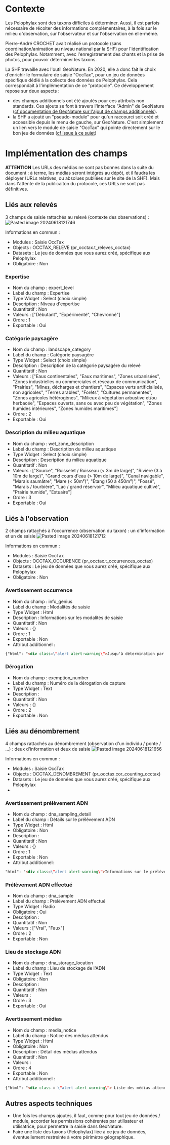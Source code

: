 # Contexte

Les Pelophylax sont des taxons difficiles à déterminer.
Aussi, il est parfois nécessaire de récolter des informations complémentaires, à la fois sur le milieu d'observation, sur l'observateur et sur l'observation en elle-même.

Pierre-André CROCHET avait réalisé un protocole (sans coordination/animation au niveau national par la SHF) pour l'identification des Pelophylax. Notamment, avec l'enregistrement des chants et la prise de photos, pour pouvoir déterminer les taxons.

La SHF travaille avec l'outil GeoNature. En 2020, elle a donc fait le choix d'enrichir le formulaire de saisie "OccTax", pour un jeu de données spécifique dédié à la collecte des données de Pelophylax. Cela correspondait à l'implémentation de ce "protocole". Ce développement repose sur deux aspects :
- des champs additionnels ont été ajoutés pour ces attributs non standards. Ces ajouts se font à travers l'interface "Admin" de GeoNature ([cf documentation de GeoNature sur l'ajout de champs additionnels](https://docs.geonature.fr/admin-manual.html#administration-des-champs-additionnels)).
- la SHF a ajouté un "pseudo-module" pour qu'un raccourci soit créé et accessible depuis le menu de gauche, sur GeoNature. C'est simplement un lien vers le module de saisie "OccTax" qui pointe directement sur le bon jeu de données ([cf issue à ce sujet](https://github.com/PnX-SI/GeoNature/issues/1071))

# Implémentation des champs

**ATTENTION** Les URLs des médias ne sont pas bonnes dans la suite du document : à terme, les médias seront intégrés au dépôt, et il faudra les déployer (URLs relatives, ou absolues publiées sur le site de la SHF). Mais dans l'attente de la publicaiton du protocole, ces URLs ne sont pas définitives.

## Liés aux relevés
3 champs de saisie rattachés au relevé (contexte des observations) :
![Pasted image 20240618121746](https://github.com/Geomaticien-shf/occtax_pelophylax/assets/170406939/9a00c72b-7f40-4407-b91d-102f64d832ab)

Informations en commun :
- Modules : Saisie OccTax
- Objects : OCCTAX_RELEVE (pr_occtax.t_releves_occtax)
- Datasets : Le jeu de données que vous aurez créé, spécifique aux Pelophylax
- Obligatoire : Non
### Expertise
- Nom du champ : expert_level
- Label du champ : Expertise
- Type Widget : Select (choix simple)
- Description : Niveau d'expertise
- Quantitatif : Non
- Valeurs : ["Débutant", "Expérimenté", "Chevronné"]
- Ordre : 1
- Exportable : Oui

### Catégorie paysagère
- Nom du champ : landscape_category
- Label du champ : Catégorie paysagère
- Type Widget : Select (choix simple)
- Description : Description de la catégorie paysagère du relevé
- Quantitatif : Non
- Valeurs : ["Eaux continentales", "Eaux maritimes", "Zones urbanisées", "Zones industrielles ou commerciales et réseaux de communication", "Prairies", "Mines, décharges et chantiers", "Espaces verts artificialisés, non agricoles", "Terres arables", "Forêts", "Cultures permanentes", "Zones agricoles hétérogènes", "Milieux à végétation arbustive et/ou herbacée", "Espaces ouverts, sans ou avec peu de végétation", "Zones humides intérieures", "Zones humides maritimes"]
- Ordre : 2
- Exportable : Oui

### Description du milieu aquatique
- Nom du champ : wet_zone_description
- Label du champ : Description du milieu aquatique
- Type Widget : Select (choix simple)
- Description : Description du milieu aquatique
- Quantitatif : Non
- Valeurs : ["Source", "Ruisselet / Ruisseau (< 3m de large)", "Rivière (3 à 10m de large)", "Grand cours d'eau (> 10m de large)", "Canal navigable", "Marais saumâtre", "Mare (< 50m²)", "Étang (50 à 450m²)", "Fossé", "Marais / tourbière", "Lac / grand réservoir", "Milieu aquatique cultivé", "Prairie humide", "Estuaire"]
- Ordre : 3
- Exportable : Oui

## Liés à l'observation
2 champs rattachés à l'occurrence (observation du taxon) : un d'information et un de saisie
![Pasted image 20240618121712](https://github.com/Geomaticien-shf/occtax_pelophylax/assets/170406939/cb0a681f-e172-4764-b4fb-935d66530834)

Informations en commun :
- Modules : Saisie OccTax
- Objects : OCCTAX_OCCURENCE (pr_occtax.t_occurrences_occtax)
- Datasets : Le jeu de données que vous aurez créé, spécifique aux Pelophylax
- Obligatoire : Non
### Avertissement occurrence
- Nom du champ : info_genius
- Label du champ : Modalités de saisie
- Type Widget : Html
- Description : Informations sur les modalités de saisie
- Quantitatif : Non
- Valeurs : {}
- Ordre : 1
- Exportable : Non
- Attribut additionnel : 
```html
{"html": "<div class=\"alert alert-warning\">Jusqu'à détermination par un expert, les Pélophylax doivent être saisies uniquement au Genre sous le nom <strong>Pelophylax =   Pelophylax Fitzinger, 1843 - [GN - 444436]</strong>.</div>"}
```
### Dérogation
- Nom du champ : exemption_number
- Label du champ : Numéro de la dérogation de capture
- Type Widget : Text
- Description :
- Quantitatif : Non
- Valeurs : {}
- Ordre : 2
- Exportable : Non

## Liés au dénombrement
4 champs rattachés au dénombrement (observation d'un individu / ponte / ...) : deux d'information et deux de saisie
![Pasted image 20240618121656](https://github.com/Geomaticien-shf/occtax_pelophylax/assets/170406939/f3be9404-2483-482a-be75-9ec14e18d61a)

Informations en commun :
- Modules : Saisie OccTax
- Objects : OCCTAX_DENOMBREMENT (pr_occtax.cor_counting_occtax)
- Datasets : Le jeu de données que vous aurez créé, spécifique aux Pelophylax
- 
### Avertissement prélèvement ADN
- Nom du champ : dna_sampling_detail
- Label du champ : Détails sur le prélèvement ADN
- Type Widget : Html
- Obligatoire : Non
- Description :
- Quantitatif : Non
- Valeurs : {}
- Ordre : 1
- Exportable : Non
- Attribut additionnel:
```html
"html": "<div class=\"alert alert-warning\">Informations sur le prélèvement ADN :<div><a data-toggle=\"collapse\" href=\"#infoprelev\" role=\"button\" aria-expanded=\"false\" aria-controls=\"infoprelev\"><i class=\"fa fa-question-circle\"></i>&nbsp;Afficher les informations complémentaires</a><div class=\"collapse\" id=\"infoprelev\"><img src=\"custom/images/prelev1.JPG\" alt=\"\" style=\"max-width:300px; max-height:300px\"></img><img src=\"custom/images/prelev2.JPG\" alt=\"\" style=\"max-width:300px; max-height:300px\"></img><img src=\"custom/images/prelev3.JPG\" alt=\"\" style=\"max-width:300px; max-height:300px\"></img><img src=\"custom/images/prelev4.JPG\" alt=\"\" style=\"max-width:300px; max-height:300px\"></img><br><br><p><strong>Les échantillons ADN sont à envoyer à l'adresse suivante :</strong><br>Pierre-André Crochet <br> UMR5175 CEFE <br> 1919 route de Mende <br> 34293 Montpellier cedex 5</p></div></div></div>"}
```
### Prélèvement ADN effectué
- Nom du champ : dna_sample
- Label du champ : Prélèvement ADN effectué
- Type Widget : Radio
- Obligatoire : Oui
- Description :
- Quantitatif : Non
- Valeurs : ["Vrai", "Faux"]
- Ordre : 2
- Exportable : Non

### Lieu de stockage ADN
- Nom du champ : dna_storage_location
- Label du champ : Lieu de stockage de l'ADN
- Type Widget : Text
- Obligatoire : Non
- Description :
- Quantitatif : Non
- Valeurs : 
- Ordre : 3
- Exportable : Oui

### Avertissement médias
- Nom du champ : media_notice
- Label du champ : Notice des médias attendus
- Type Widget : Html
- Obligatoire : Non
- Description : Détail des médias attendus
- Quantitatif : Non
- Valeurs :
- Ordre : 4
- Exportable : Non
- Attribut additionnel :
```html
{"html": "<div class = \"alert alert-warning\"> Liste des médias attendus :<div><a data-toggle=\"collapse\" href=\"#photo1\" role=\"button\" aria-expanded=\"false\" aria-controls=\"photo1\"><i class=\"fa fa-question-circle\"></i>&nbsp;Prise de vue générale avec l'individu en main à côté d'un papier avec le code de l'individu</a><div class=\"collapse\" id=\"photo1\"><img src=\"custom/images/vue_general.JPG\" alt=\"\" style=\"max-width:300px; max-height:300px\"></img></div></div><div><a data-toggle=\"collapse\" href=\"#photo2\" role=\"button\" aria-expanded=\"false\" aria-controls=\"photo2\"><i class=\"fa fa-question-circle\"></i>&nbsp;Prise de vue détaillée des palmures étendues de l'individu</a><div class=\"collapse\" id=\"photo2\"><img src=\"custom/images/palmure1.JPG\" alt=\"\" style=\"max-width:300px; max-height:300px\"></img><img src=\"custom/images/palmure2.JPG\" alt=\"\" style=\"max-width:300px; max-height:300px\"></img></div></div><div><a data-toggle=\"collapse\" href=\"#photo3\" role=\"button\" aria-expanded=\"false\" aria-controls=\"photo3\"><i class=\"fa fa-question-circle\"></i>&nbsp;Prise de vue détaillée du tubercule métatarsien de l'individu</a><div class=\"collapse\" id=\"photo3\"><img src=\"custom/images/tubercule.jpg\" alt=\"\" style=\"max-width:300px; max-height:300px\"></img></div></div><div><a data-toggle=\"collapse\" href=\"#photo4\" role=\"button\" aria-expanded=\"false\" aria-controls=\"photo4\"><i class=\"fa fa-question-circle\"></i>&nbsp;Prise de vue détaillée des bourrelets vomériens de l'individu</a><div class=\"collapse\" id=\"photo4\"><p>Pour ouvrir la bouche d'une grenouille, il est préférable d'utiliser un instrument (couteau pas trop pointu, critériumavec pointe plastique), ou une brindille. Pour procéder, tenir la grenouille face ventrale vers soi, placer l'outil dans lacommissure, et dès que la bouche s'ouvre glisser le pouce pour baisser la mâchoire inférieure. Pour prendre lecliché, il est plus simple d'être à deux: l'un tient la grenouille et l'autre prend la photo</p><img src=\"custom/images/bourrelet.jpg\" alt=\"\" style=\"max-width:300px; max-height:300px\"></img><img src=\"custom/images/bourrelet2.jpg\" alt=\"\" style=\"max-width:300px; max-height:300px\"></img><img src=\"custom/images/bourrelet3.jpg\" alt=\"\" style=\"max-width:300px; max-height:300px\"></img></div></div><div><a data-toggle=\"collapse\" href=\"#photo5\" role=\"button\" aria-expanded=\"false\" aria-controls=\"photo5\"><i class=\"fa fa-question-circle\"></i>&nbsp;Prise de vue détaillée de l'arrière des cuisses de l'individu</a><div class=\"collapse\" id=\"photo5\"><img src=\"custom/images/cuisse.JPG\" alt=\"\" style=\"max-width:300px; max-height:300px\"></img></div></div><div><a data-toggle=\"collapse\" href=\"#photo6\" role=\"button\" aria-expanded=\"false\" aria-controls=\"photo6\"><i class=\"fa fa-question-circle\"></i>&nbsp;Prise de vue détaillée de l'aine de l'individu</a><div class=\"collapse\" id=\"photo6\"><img src=\"custom/images/aine.JPG\" alt=\"\" style=\"max-width:300px; max-height:300px\"></img><img src=\"custom/images/aine2.JPG\" alt=\"\" style=\"max-width:300px; max-height:300px\"></img></div></div><div><a data-toggle=\"collapse\" href=\"#photo7\" role=\"button\" aria-expanded=\"false\" aria-controls=\"photo7\"><i class=\"fa fa-question-circle\"></i>&nbsp;Prise de vue d'ensemble en milieu naturel</a><div class=\"collapse\" id=\"photo7\"><img src=\"custom/images/naturel.JPG\" alt=\"\" style=\"max-width:300px; max-height:300px\"></img></div></div><div><a data-toggle=\"collapse\" href=\"#son1\" role=\"button\" aria-expanded=\"false\" aria-controls=\"son1\"><i class=\"fa fa-question-circle\"></i>&nbsp;Fichier audio</a><div class=\"collapse\" id=\"son1\"><p>Pour les enregistrements : à la fin de chaque enregistrement, parler dans le micro pour indiquer le lieu, la date etl'heure de prise de son.Pour enregistrer, il est important d'essayer d'avoirdes phrases longues ou \"excitées\" (ce qui peutnécessiter d'attendre un peu). Un chant aboutit à 2ou 3 phrases excitées, puis à une dernière, bâclée.Cette manière de chanter, si elle est enregistréedans sa totalité, est celle qui permet de déterminerles phrases excitées. Dans ces phrases, lescaractéristiques du chant sont plus marquées(augmentation du nombre de notes, phrasesrapprochées, volume plus fort) et les différencesentre les espèces s'en trouvent accrues. Il estpossible d'utiliser différents outils pour enregistrer:dictaphone, téléphone portable, appareil photo,etc. Dans tous les cas, tenir compte du fait que,plus les bruits de fonds sont importants (rainettes,vent, etc.), plus l'analyse du chant sera difficile.</p><img src=\"custom/images/son.jpg\" alt=\"\" style=\"max-width:300px; max-height:300px\"></img></div></div></div>"}
```
## Autres aspects techniques
- Une fois les champs ajoutés, il faut, comme pour tout jeu de données / module, accorder les permissions cohérentes par utilisateur et utilisatrice, pour permettre la saisie dans GeoNature.
- Faire une liste des taxons (Pelophylax) liée à ce jeu de données, éventuellement restreinte à votre périmètre géographique.
